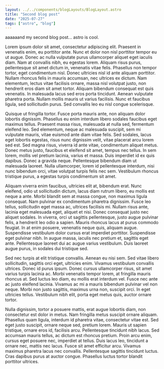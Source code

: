 ```yaml
---
layout: ../../components/blogLayouts/BlogLayout.astro
title: "Second blog post"
date: "2025-07-27"
tags: ["astro", "blog"]
---
```


aaaaaand my second blog post... astro is cool.

Lorem ipsum dolor sit amet, consectetur adipiscing elit. Praesent in venenatis enim, eu porttitor ante. Nunc et dolor non nisl porttitor tempor eu ut augue. Donec ac nulla vulputate purus ullamcorper aliquet eget iaculis diam. Nam at convallis nibh, eu egestas lorem. Aliquam risus purus, pellentesque sit amet dictum in, venenatis vitae felis. Phasellus non tempor tortor, eget condimentum nisl. Donec ultricies nisl id ante aliquam porttitor. Nullam rhoncus felis in mauris accumsan, nec ultrices ex dictum. Nam elementum, lectus vitae facilisis ornare, massa nisl volutpat justo, non hendrerit eros diam sit amet tortor. Aliquam bibendum consequat est quis venenatis. In malesuada lacus sed eros porta tincidunt. Aenean vulputate pharetra porta. Nullam mollis mauris ut varius facilisis. Nunc et faucibus ligula, sed sollicitudin purus. Sed convallis leo eu nisl congue scelerisque.

Quisque ut fringilla tortor. Fusce porta mauris ante, non aliquam dolor lobortis dignissim. Phasellus eu enim interdum libero sodales faucibus eget maximus tellus. Praesent massa risus, malesuada at nulla sed, fermentum eleifend leo. Sed elementum, neque ac malesuada suscipit, sem mi vulputate mauris, vitae euismod ante diam vitae felis. Sed sodales, lacus eget lobortis egestas, risus nunc dignissim velit, vitae placerat arcu lorem sed est. Sed magna risus, viverra id ante vitae, condimentum aliquet metus. Donec metus justo, faucibus et eleifend sit amet, tempus nec tellus. In sem lorem, mollis vel pretium lacinia, varius et massa. Duis imperdiet id ex quis dapibus. Donec a gravida neque. Pellentesque bibendum diam ut malesuada laoreet. Nulla ullamcorper, lorem id pellentesque interdum, nisi nunc bibendum orci, vitae volutpat turpis felis nec sem. Vestibulum rhoncus tristique purus, a egestas turpis condimentum sit amet.

Aliquam viverra enim faucibus, ultricies elit at, bibendum erat. Nunc eleifend, odio ut sollicitudin dictum, lacus diam rutrum libero, eu mollis est neque a ante. Morbi blandit sem at massa congue, non maximus ligula consequat. Nam pulvinar ex condimentum pharetra dignissim. Fusce leo tellus, sollicitudin eget massa ac, ultrices facilisis mi. Nullam risus ante, lacinia eget malesuada eget, aliquet et nisi. Donec consequat justo nec aliquet sodales. In viverra, orci ut sagittis pellentesque, justo augue pulvinar felis, a hendrerit leo odio a sapien. Mauris rhoncus lacus at purus commodo feugiat. In at enim posuere, venenatis neque quis, aliquam augue. Suspendisse vestibulum dolor cursus erat imperdiet porttitor. Suspendisse eget pulvinar nibh. In augue massa, iaculis nec pretium et, sagittis eget ante. Pellentesque laoreet dui ac augue varius vestibulum. Duis laoreet augue purus, in sodales dui tristique sed.

Sed nec turpis at elit tristique convallis. Aenean eu nisi sem. Sed vitae libero sollicitudin, sagittis orci eget, ultricies enim. Vivamus vestibulum convallis ultrices. Donec id purus ipsum. Donec cursus ullamcorper risus, sit amet varius turpis lacinia ac. Morbi venenatis tempor lorem, at fringilla mauris rhoncus at. Sed luctus leo diam, eu mollis erat interdum vel. Fusce nec ante ac justo eleifend lacinia. Vivamus ac mi a mauris bibendum pulvinar vel non neque. Morbi non justo sagittis, maximus urna non, suscipit orci. In eget ultricies tellus. Vestibulum nibh elit, porta eget metus quis, auctor ornare tortor.

Nulla dignissim, tortor a posuere mattis, erat augue lobortis diam, non consectetur est dolor in metus. Nam fringilla metus suscipit ornare aliquam. Phasellus quam ligula, interdum id pharetra vitae, consectetur vitae est. Sed eget justo suscipit, ornare neque sed, pretium lorem. Mauris ut sapien tristique, ornare eros id, facilisis arcu. Pellentesque tincidunt nibh lacus. Sed accumsan mauris tellus, ac dictum est rhoncus pretium. Proin arcu enim, cursus eget posuere nec, imperdiet at tellus. Duis lacus leo, tincidunt a ornare nec, mattis nec lacus. Fusce sit amet efficitur arcu. Vivamus maximus pharetra lacus nec convallis. Pellentesque sagittis tincidunt luctus. Cras dapibus purus at auctor congue. Phasellus luctus tortor blandit porttitor ultrices.
